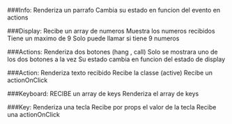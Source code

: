 ###Info:
Renderiza un parrafo
Cambia su estado en funcion del evento en actions

###Display:
Recibe un array de numeros
Muestra los numeros recibidos
Tiene un maximo de 9
Solo puede llamar si tiene 9 numeros

###Actions:
Renderiza dos botones (hang , call)
Solo se mostrara uno de los dos botones a la vez
Su estado cambia en funcion del estado de display

###Action:
Renderiza texto recibido
Recibe la classe (active)
Recibe un actionOnClick 

###Keyboard:
RECIBE un array de keys
Renderiza el array de keys

###Key:
Renderiza una tecla
Recibe por props el valor de la tecla
Recibe una actionOnClick
